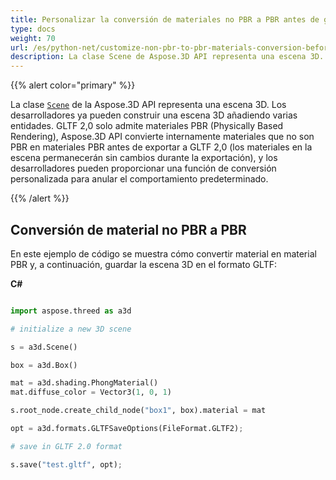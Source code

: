```yaml
---
title: Personalizar la conversión de materiales no PBR a PBR antes de guardar escenas 3D en formato GLTF 2,0
type: docs
weight: 70
url: /es/python-net/customize-non-pbr-to-pbr-materials-conversion-before-saving-3d-scenes-to-gltf-2-0-format/
description: La clase Scene de Aspose.3D API representa una escena 3D. Los desarrolladores ya pueden construir una escena 3D añadiendo varias entidades. GLTF 2,0 solo admite materiales de PBR (renderización basada en la física), Aspose.3D API convierte internamente materiales que no son PBR en materiales de PBR antes de exportarlos a GLTF 2,0.
---
```

{{% alert color="primary" %}} 

La clase [`Scene`](https://reference.aspose.com/3d/net/aspose.threed/scene) de la Aspose.3D API representa una escena 3D. Los desarrolladores ya pueden construir una escena 3D añadiendo varias entidades. GLTF 2,0 solo admite materiales PBR (Physically Based Rendering), Aspose.3D API convierte internamente materiales que no son PBR en materiales PBR antes de exportar a GLTF 2,0 (los materiales en la escena permanecerán sin cambios durante la exportación), y los desarrolladores pueden proporcionar una función de conversión personalizada para anular el comportamiento predeterminado.

{{% /alert %}} 
##  **Conversión de material no PBR a PBR**
En este ejemplo de código se muestra cómo convertir material en material PBR y, a continuación, guardar la escena 3D en el formato GLTF:

**C#**

```py

import aspose.threed as a3d

# initialize a new 3D scene

s = a3d.Scene()

box = a3d.Box()

mat = a3d.shading.PhongMaterial()
mat.diffuse_color = Vector3(1, 0, 1)

s.root_node.create_child_node("box1", box).material = mat

opt = a3d.formats.GLTFSaveOptions(FileFormat.GLTF2);

# save in GLTF 2.0 format

s.save("test.gltf", opt);

```
